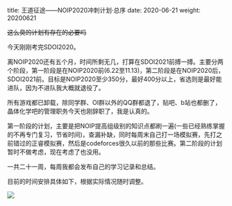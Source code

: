 title: 王道征途——NOIP2020冲刺计划·总序
date: 2020-06-21
weight: 20200621
<!--more-->
~~这么臭的计划有存在的必要吗~~

今天刚刚考完SDOI2020。

离NOIP2020还有五个月，时间所剩无几，打算在SDOI2021前搏一搏。主要分两个阶段，第一阶段是在NOIP2020前(6.22至11.13)，第二阶段是在NOIP2020后，SDOI2021前。目标是NOIP2020至少350分，最好400分以上，省选则是最好能进队，因为不进队我大概就退役了。

所有游戏都已卸载，除同学群、OI群以外的QQ群都退了，贴吧、b站也都删了，晶体化学吧的管理职务今天也刚辞职了，我是认真的。

第一阶段的计划，主要是把NOIP提高组级别的知识点都刷一遍(一些已经熟练掌握的不再专门复习，节省时间)，查漏补缺，同时每周末自己打一场模拟赛，先打之前错过的正睿模拟赛，然后是codeforces很久以前的那些比赛。第二阶段的计划暂时不做考虑，现在考虑了也没用。

一共二十一周，每周我都会发布自己的学习记录和总结。

目前的时间安排具体如下，根据实际情况随时调整。

<img src="../source/images/plan.png">